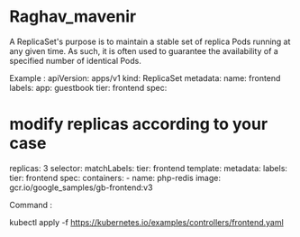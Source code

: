 # Raghav_mavenir
A ReplicaSet's purpose is to maintain a stable set of replica Pods running at any given time. As such, it is often used to guarantee the availability of a specified number of identical Pods.

Example :
apiVersion: apps/v1
kind: ReplicaSet
metadata:
  name: frontend
  labels:
    app: guestbook
    tier: frontend
spec:
  # modify replicas according to your case
  replicas: 3
  selector:
    matchLabels:
      tier: frontend
  template:
    metadata:
      labels:
        tier: frontend
    spec:
      containers:
      - name: php-redis
        image: gcr.io/google_samples/gb-frontend:v3

Command :

kubectl apply -f https://kubernetes.io/examples/controllers/frontend.yaml
